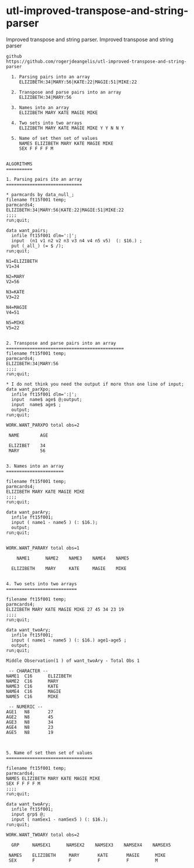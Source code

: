 # utl-improved-transpose-and-string-parser
Improved transpose and string parser.
    Improved transpose and string parser

    github
    https://github.com/rogerjdeangelis/utl-improved-transpose-and-string-parser

      1. Parsing pairs into an array
         ELIZIBETH:34|MARY:56|KATE:22|MAGIE:51|MIKE:22

      2. Transpose and parse pairs into an array
         ELIZIBETH:34|MARY:56

      3. Names into an array
         ELIZIBETH MARY KATE MAGIE MIKE

      4. Two sets into two arrays
         ELIZIBETH MARY KATE MAGIE MIKE Y Y N N Y

      5. Name of set then set of values
         NAMES ELIZIBETH MARY KATE MAGIE MIKE
         SEX F F F F M


    ALGORITHMS
    ==========

    1. Parsing pairs ito an array
    =============================

    * parmcards by data_null_;
    filename ft15f001 temp;
    parmcards4;
    ELIZIBETH:34|MARY:56|KATE:22|MAGIE:51|MIKE:22
    ;;;;
    run;quit;

    data want_pairs;
      infile ft15f001 dlm=':|';
      input  (n1 v1 n2 v2 n3 v3 n4 v4 n5 v5)  (: $16.) ;
      put (_all_) (= $ /);
    run;quit;

    N1=ELIZIBETH
    V1=34

    N2=MARY
    V2=56

    N3=KATE
    V3=22

    N4=MAGIE
    V4=51

    N5=MIKE
    V5=22


    2. Transpose and parse pairs into an array
    =============================================
    filename ft15f001 temp;
    parmcards4;
    ELIZIBETH:34|MARY:56
    ;;;;
    run;quit;

    * I do not think you need the output if more thsn one line of input;
    data want_parXpo;
      infile ft15f001 dlm=':|';
      input  name$ age$ @;output;
      input  name$ age$ ;
      output;
    run;quit;

    WORK.WANT_PARXPO total obs=2

     NAME        AGE

     ELIZIBET    34
     MARY        56


    3. Names into an array
    ======================

    filename ft15f001 temp;
    parmcards4;
    ELIZIBETH MARY KATE MAGIE MIKE
    ;;;;
    run;quit;

    data want_parAry;
      infile ft15f001;
      input ( name1 - name5 ) (: $16.);
      output;
    run;quit;


    WORK.WANT_PARARY total obs=1

        NAME1      NAME2    NAME3    NAME4    NAME5

      ELIZIBETH    MARY     KATE     MAGIE    MIKE


    4. Two sets into two arrays
    ===========================

    filename ft15f001 temp;
    parmcards4;
    ELIZIBETH MARY KATE MAGIE MIKE 27 45 34 23 19
    ;;;;
    run;quit;

    data want_twoAry;
      infile ft15f001;
      input ( name1 - name5 ) (: $16.) age1-age5 ;
      output;
    run;quit;

    Middle Observation(1 ) of want_twoAry - Total Obs 1

     -- CHARACTER --
    NAME1  C16      ELIZIBETH
    NAME2  C16      MARY
    NAME3  C16      KATE
    NAME4  C16      MAGIE
    NAME5  C16      MIKE

     -- NUMERIC --
    AGE1   N8       27
    AGE2   N8       45
    AGE3   N8       34
    AGE4   N8       23
    AGE5   N8       19



    5. Name of set then set of values
    =================================

    filename ft15f001 temp;
    parmcards4;
    NAMES ELIZIBETH MARY KATE MAGIE MIKE
    SEX F F F F M
    ;;;;
    run;quit;

    data want_twoAry;
      infile ft15f001;
      input grp$ @;
      input ( namSex1 - namSex5 ) (: $16.);
    run;quit;

    WORK.WANT_TWOARY total obs=2

      GRP     NAMSEX1      NAMSEX2    NAMSEX3    NAMSEX4    NAMSEX5

     NAMES    ELIZIBETH     MARY       KATE       MAGIE      MIKE
     SEX      F             F          F          F          M



